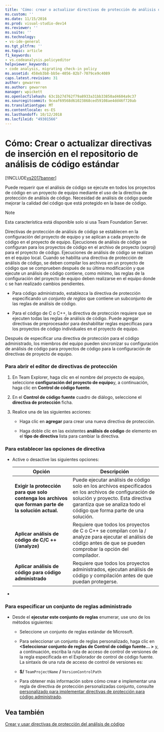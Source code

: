 ```yaml
---
title: 'Cómo: crear o actualizar directivas de protección de análisis de código estándar | Microsoft Docs'
ms.custom: ''
ms.date: 11/15/2016
ms.prod: visual-studio-dev14
ms.reviewer: ''
ms.suite: ''
ms.technology:
- vs-ide-general
ms.tgt_pltfrm: ''
ms.topic: article
f1_keywords:
- vs.codeanalysis.policyeditor
helpviewer_keywords:
- code analysis, migrating check-in policy
ms.assetid: 458eb3b8-bb5e-4056-82b7-7079ce9c4089
caps.latest.revision: 31
author: gewarren
ms.author: gewarren
manager: wpickett
ms.openlocfilehash: 63c1b27d762f79a8933a31bb33850ad4604a9c37
ms.sourcegitcommit: 9ceaf69568d61023868ced59108ae4dd46f720ab
ms.translationtype: MT
ms.contentlocale: es-ES
ms.lasthandoff: 10/12/2018
ms.locfileid: "49301566"
---
```

# <a name="how-to-create-or-update-standard-code-analysis-check-in-policies"></a>Cómo: Crear o actualizar directivas de inserción en el repositorio de análisis de código estándar
[!INCLUDE[vs2017banner](../includes/vs2017banner.md)]

Puede requerir que el análisis de código se ejecute en todos los proyectos de código en un proyecto de equipo mediante el uso de la directiva de protección de análisis de código. Necesidad de análisis de código puede mejorar la calidad del código que está protegido en la base de código.  
  
> [!NOTE]
>  Esta característica está disponible solo si usa Team Foundation Server.  
  
 Directivas de protección de análisis de código se establecen en la configuración del proyecto de equipo y se aplican a cada proyecto de código en el proyecto de equipo. Ejecuciones de análisis de código se configuran para los proyectos de código en el archivo de proyecto (xxproj) para el proyecto de código. Ejecuciones de análisis de código se realizan en el equipo local. Cuando se habilita una directiva de protección de análisis de código, se deben compilar los archivos en un proyecto de código que se comprueben después de su última modificación y que ejecute un análisis de código contiene, como mínimo, las reglas de la configuración del proyecto de equipo deben realizarse en el equipo donde c se han realizado cambios pendientes.  
  
-   Para código administrado, establezca la directiva de protección especificando un *conjunto de reglas* que contiene un subconjunto de las reglas de análisis de código.  
  
-   Para el código de C o C++, la directiva de protección requiere que se ejecuten todas las reglas de análisis de código. Puede agregar directivas de preprocesador para deshabilitar reglas específicas para los proyectos de código individuales en el proyecto de equipo.  
  
 Después de especificar una directiva de protección para el código administrado, los miembros del equipo pueden sincronizar su configuración de análisis de código para proyectos de código para la configuración de directivas de proyecto de equipo.  
  
### <a name="to-open-the-check-in-policy-editor"></a>Para abrir el editor de directivas de protección  
  
1.  En Team Explorer, haga clic en el nombre del proyecto de equipo, seleccione **configuración del proyecto de equipo**y, a continuación, haga clic en **Control de código fuente**.  
  
2.  En el **Control de código fuente** cuadro de diálogo, seleccione el **directiva de protección** ficha.  
  
3.  Realice una de las siguientes acciones:  
  
    -   Haga clic en **agregar** para crear una nueva directiva de protección.  
  
    -   Haga doble clic en las existentes **análisis de código** de elemento en el **tipo de directiva** lista para cambiar la directiva.  
  
### <a name="to-set-policy-options"></a>Para establecer las opciones de directiva  
  
-   Active o desactive las siguientes opciones:  
  
    |Opción|Descripción|  
    |------------|-----------------|  
    |**Exigir la protección para que solo contenga los archivos que forman parte de la solución actual.**|Puede ejecutar análisis de código solo en los archivos especificados en los archivos de configuración de solución y proyecto. Esta directiva garantiza que se analiza todo el código que forma parte de una solución.|  
    |**Aplicar análisis de código de C/C ++ (/analyze)**|Requiere que todos los proyectos de C o C++ se compilan con la / analyze para ejecutar el análisis de código antes de que se pueden comprobar la opción del compilador.|  
    |**Aplicar análisis de código para código administrado**|Requiere que todos los proyectos administrados, ejecutan análisis de código y compilación antes de que puedan protegerse.|  
  
-  
  
### <a name="to-specify-a-managed-rule-set"></a>Para especificar un conjunto de reglas administrado  
  
-   Desde el **ejecutar este conjunto de reglas** enumerar, use uno de los métodos siguientes:  
  
    -   Seleccione un conjunto de reglas estándar de Microsoft.  
  
    -   Para seleccionar un conjunto de reglas personalizado, haga clic en  **\<Seleccionar conjunto de reglas de Control de código fuente... >** y, a continuación, escriba la ruta de acceso de control de versiones de la regla especificada en el Explorador de control de código fuente. La sintaxis de una ruta de acceso de control de versiones es:  
  
    -   **$/** `TeamProjectName` **/** `VersionControlPath`  
  
    -   Para obtener más información sobre cómo crear e implementar una regla de directiva de protección personalizadas conjunto, consulte [personalizado para implementar directivas de protección para código administrado](../code-quality/implementing-custom-code-analysis-check-in-policies-for-managed-code.md).  
  
## <a name="see-also"></a>Vea también  
 [Crear y usar directivas de protección del análisis de código](../code-quality/creating-and-using-code-analysis-check-in-policies.md)



